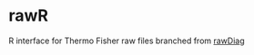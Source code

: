 # rawR
R interface for Thermo Fisher raw files branched from [rawDiag](https://github.com/fgcz/rawDiag)
